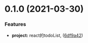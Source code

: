 # 0.1.0 (2021-03-30)


### Features

* **project:** react的todoList, ([6df9a42](https://gitee.com/husky-bear/react-study/commits/6df9a422dfeadff957305da69e58f60cb37e7df6))



